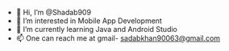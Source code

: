 - 👋 Hi, I’m @Shadab909
- 👀 I’m interested in Mobile App Development
- 🌱 I’m currently learning Java and Android Studio
- 📫 One can reach me at gmail- sadabkhan90063@gmail.com

<!---
Shadab909/Shadab909 is a ✨ special ✨ repository because its `README.md` (this file) appears on your GitHub profile.
You can click the Preview link to take a look at your changes.
--->

